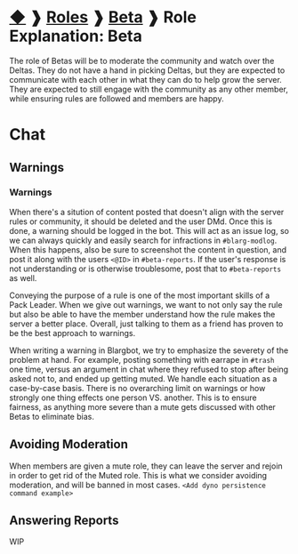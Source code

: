 # [◆](/../../) ❱ [Roles](/Roles) ❱ [Beta](/Beta) ❱ Role Explanation: Beta

The role of Betas will be to moderate the community and watch over the Deltas. They do not have a hand in picking Deltas, but they are expected to communicate with each other in what they can do to help grow the server. They are expected to still engage with the community as any other member, while ensuring rules are followed and members are happy. 

# Chat

## Warnings

### **Warnings**

When there's a sitution of content posted that doesn't align with the server rules or community, it should be deleted and the user DMd. Once this is done, a warning should be logged in the bot. This will act as an issue log, so we can always quickly and easily search for infractions in `#blarg-modlog`. When this happens, also be sure to screenshot the content in question, and post it along with the users `<@ID>` in `#beta-reports`. If the user's response is not understanding or is otherwise troublesome, post that to `#beta-reports` as well. 

Conveying the purpose of a rule is one of the most important skills of a Pack Leader. When we give out warnings, we want to not only say the rule but also be able to have the member understand how the rule makes the server a better place. Overall, just talking to them as a friend has proven to be the best approach to warnings.

When writing a warning in Blargbot, we try to emphasize the severety of the problem at hand. For example, posting something with earrape in `#trash` one time, versus an argument in chat where they refused to stop after being asked not to, and ended up getting muted. We handle each situation as a case-by-case basis. There is no overarching limit on warnings or how strongly one thing effects one person VS. another. This is to ensure fairness, as anything more severe than a mute gets discussed with other Betas to eliminate bias. 

## Avoiding Moderation

When members are given a mute role, they can leave the server and rejoin in order to get rid of the Muted role. This is what we consider avoiding moderation, and will be banned in most cases. 
`<Add dyno persistence command example>`

## Answering Reports

WIP

<!-- TAGS --> <!-- role roles beta betas moderator -->
